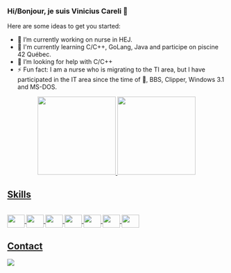 ### Hi/Bonjour, je suis Vinicius Careli 👋

Here are some ideas to get you started:

- 🔭 I’m currently working on nurse in HEJ.
- 🌱 I'm currently learning C/C++, GoLang, Java and participe on piscine 42 Québec.
- 🤔 I’m looking for help with C/C++
- ⚡ Fun fact: I am a nurse who is migrating to the TI area, but I have participated in the IT area since the time of 🦖, BBS, Clipper, Windows 3.1 and MS-DOS.

<div align="center">
  <a href="https://github.com/vcareli">
  <img height="180em" src="https://github-readme-stats.vercel.app/api?username=vcareli&show_icons=true&theme=aura_dark&include_all_commits=true&count_private=true"/>
  <img height="180em" src="https://github-readme-stats.vercel.app/api/top-langs/?username=vcareli&layout=compact&langs_count=8&theme=aura_dark"/>
</div>

<h2>Skills</h2>

<div style="display: inline_block"><br>
  <img align="center" height="30" width="40" src="https://cdn.jsdelivr.net/gh/devicons/devicon/icons/c/c-original.svg">
  <img align="center" height="30" width="40" src="https://cdn.jsdelivr.net/gh/devicons/devicon/icons/cplusplus/cplusplus-original.svg">
  <img align="center" height="30" width="40" src="https://cdn.jsdelivr.net/gh/devicons/devicon/icons/java/java-original.svg">
  <img align="center" height="30" width="40" src="https://cdn.jsdelivr.net/gh/devicons/devicon/icons/go/go-original.svg">
  <img align="center" height="30" width="40" src="https://cdn.jsdelivr.net/gh/devicons/devicon/icons/bash/bash-plain.svg">
  <img align="center" height="30" width="40" src="https://cdn.jsdelivr.net/gh/devicons/devicon/icons/arduino/arduino-original.svg">
  <img align="center" height="30" width="40" src="https://cdn.jsdelivr.net/gh/devicons/devicon/icons/msdos/msdos-original.svg">  
</div>

<h2>Contact</h2>

<div>
  <a href = "mailto:vcareli@gmail.com"><img src="https://img.shields.io/badge/Gmail-D14836?style=for-the-badge&logo=gmail&logoColor=white" target="_blank"></a>
</div>
